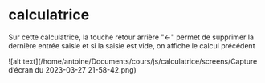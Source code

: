 # calculatrice

Sur cette calculatrice, la touche retour arrière "<-" permet de supprimer la dernière entrée saisie et si la saisie est vide, on affiche le calcul précédent

![alt text](/home/antoine/Documents/cours/js/calculatrice/screens/Capture d’écran du 2023-03-27 21-58-42.png)
